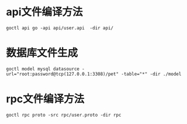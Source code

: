 # api文件编译方法
```shell script
goctl api go -api api/user.api  -dir api/
```

# 数据库文件生成
```shell script
goctl model mysql datasource -url="root:password@tcp(127.0.0.1:3308)/pet" -table="*" -dir ./model
```

# rpc文件编译方法
```shell script
goctl rpc proto -src rpc/user.proto -dir rpc
```
